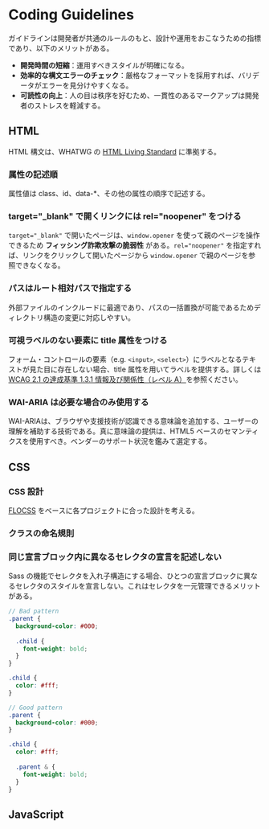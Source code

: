 # Coding Guidelines
ガイドラインは開発者が共通のルールのもと、設計や運用をおこなうための指標であり、以下のメリットがある。

- **開発時間の短縮**：運用すべきスタイルが明確になる。
- **効率的な構文エラーのチェック**：厳格なフォーマットを採用すれば、バリデータがエラーを見分けやすくなる。
- **可読性の向上**：人の目は秩序を好むため、一貫性のあるマークアップは開発者のストレスを軽減する。

## HTML
HTML 構文は、WHATWG の [HTML Living Standard](https://html.spec.whatwg.org/multipage/) に準拠する。

### 属性の記述順
属性値は class、id、data-*、その他の属性の順序で記述する。

### target="_blank" で開くリンクには rel="noopener" をつける
`target="_blank"` で開いたページは、`window.opener` を使って親のページを操作できるため **フィッシング詐欺攻撃の脆弱性** がある。`rel="noopener"` を指定すれば、リンクをクリックして開いたページから `window.opener` で親のページを参照できなくなる。

### パスはルート相対パスで指定する
外部ファイルのインクルードに最適であり、パスの一括置換が可能であるためディレクトリ構造の変更に対応しやすい。

### 可視ラベルのない要素に title 属性をつける
フォーム・コントロールの要素（e.g. `<input>`, `<select>`）にラベルとなるテキストが見た目に存在しない場合、title 属性を用いてラベルを提供する。詳しくは [WCAG 2.1 の達成基準 1.3.1 情報及び関係性（レベル A）](https://www.w3.org/WAI/WCAG21/Understanding/info-and-relationships.html)を参照ください。

### WAI-ARIA は必要な場合のみ使用する
WAI-ARIAは、ブラウザや支援技術が認識できる意味論を追加する、ユーザーの理解を補助する技術である。真に意味論の提供は、HTML5 ベースのセマンティクスを使用すべき。ベンダーのサポート状況を鑑みて選定する。

## CSS

### CSS 設計
[FLOCSS](https://github.com/hiloki/flocss) をベースに各プロジェクトに合った設計を考える。

### クラスの命名規則

### 同じ宣言ブロック内に異なるセレクタの宣言を記述しない
Sass の機能でセレクタを入れ子構造にする場合、ひとつの宣言ブロックに異なるセレクタのスタイルを宣言しない。これはセレクタを一元管理できるメリットがある。

```scss
// Bad pattern
.parent {
  background-color: #000;
  
  .child {
    font-weight: bold;
  }
}

.child {
  color: #fff;
}
```
```scss
// Good pattern
.parent {
  background-color: #000;
}

.child {
  color: #fff;
  
  .parent & {
    font-weight: bold;
  }
}
```

## JavaScript
